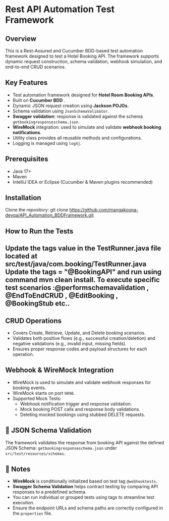 # Rest API Automation Test Framework

## Overview
This is a Rest-Assured and Cucumber BDD-based test automation framework designed to test a Hotel Booking API. The framework supports dynamic request construction, schema validation, webhook simulation, and end-to-end CRUD scenarios.

 ## Key Features
- Test automation framework designed for **Hotel Room Booking APIs**.
- Built on **Cucumber BDD** .
- Dynamic JSON request creation using **Jackson POJOs**.
- Schema validation using `JsonSchemaValidator`.
- **Swagger validation**: response is validated against the schema `getbookingresponseschema.json`.
- **WireMock** integration: used to simulate and validate **webhook booking notifications**.
- Utility class provides all reusable methods and configurations.
- Logging is managed using `log4j`.
  
##  Prerequisites

- Java 17+
- Maven
- IntelliJ IDEA or Eclipse (Cucumber & Maven plugins recommended)
  
## Installation
Clone the repository: git clone https://github.com/mangakoona-devqa/API_Automation_BDDFramework.git

## How to Run the Tests

Update the tags value in the TestRunner.java file located at src/test/java/com.booking/TestRunner.java
Update the tags = "@BookingAPI" and run using command mvn clean install.
To execute specific test scenarios :@performschemavalidation , @EndToEndCRUD , @EditBooking , @BookingStub etc..
---
## CRUD Operations 
- Covers Create, Retrieve, Update, and Delete booking scenarios.
- Validates both positive flows (e.g., successful creation/deletion) and negative validations (e.g., invalid input, missing fields).
- Ensures proper response codes and payload structures for each operation.
##  Webhook & WireMock Integration

- WireMock is used to simulate and validate webhook responses for booking events.
- WireMock starts on port `9090`.
- Supported Mock Tests:
  - Webhook notification trigger and response validation.
  - Mock booking POST calls and response body validations.
  - Deleting mocked bookings using stubbed DELETE requests.

## 🧾 JSON Schema Validation

The framework validates the response from booking API against the defined JSON Schema: `getbookingresponseschema.json` under `src/test/resources/schemas`.

## 📌 Notes

- **WireMock** is conditionally initialized based on test tag `@webhooktests`.
- **Swagger Schema Validation** helps contract testing by comparing API responses to a predefined schema.
- You can run individual or grouped tests using tags to streamline test execution.
- Ensure the endpoint URLs and schema paths are correctly configured in the `properties` file.
